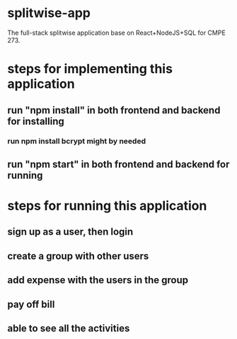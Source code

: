 # splitwise-app
The full-stack splitwise application base on React+NodeJS+SQL for CMPE 273.
# steps for implementing this application
## run "npm install" in both frontend and backend for installing
### run npm install bcrypt might by needed
## run "npm start" in both frontend and backend for running

# steps for running this application
## sign up as a user, then login
## create a group with other users
## add expense with the users in the group
## pay off bill
## able to see all the activities
